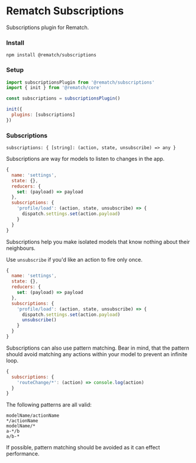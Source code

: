 # Rematch Subscriptions

Subscriptions plugin for Rematch.

### Install

```
npm install @rematch/subscriptions
```

### Setup

```js
import subscriptionsPlugin from '@rematch/subscriptions'
import { init } from '@rematch/core'

const subscriptions = subscriptionsPlugin()

init({
  plugins: [subscriptions]
})
```

### Subscriptions

`subscriptions: { [string]: (action, state, unsubscribe) => any }`

Subscriptions are way for models to listen to changes in the app. 

```js
{
  name: 'settings',
  state: {},
  reducers: {
    set: (payload) => payload
  },
  subscriptions: {
    'profile/load': (action, state, unsubscribe) => {
      dispatch.settings.set(action.payload)
    }
  }
}
```

Subscriptions help you make isolated models that know nothing about their neighbours.

Use `unsubscribe` if you'd like an action to fire only once.

```js
{
  name: 'settings',
  state: {},
  reducers: {
    set: (payload) => payload
  },
  subscriptions: {
    'profile/load': (action, state, unsubscribe) => {
      dispatch.settings.set(action.payload)
      unsubscribe()
    }
  }
}
```

Subscriptions can also use pattern matching. Bear in mind, that the pattern should avoid matching any actions within your model to prevent an infinite loop.

```js
{
  subscriptions: {
    'routeChange/*': (action) => console.log(action)
  }
}
```

The following patterns are all valid:

```
modelName/actionName
*/actionName
modelName/*
a-*/b
a/b-*
```

If possible, pattern matching should be avoided as it can effect performance.
